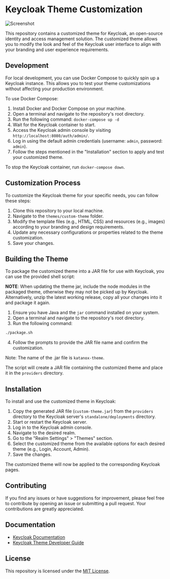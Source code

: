 # Keycloak Theme Customization

![Screenshot](docs/screenshot-1.png)

This repository contains a customized theme for Keycloak, an open-source identity and access management solution. The customized theme allows you to modify the look and feel of the Keycloak user interface to align with your branding and user experience requirements.

## Development

For local development, you can use Docker Compose to quickly spin up a Keycloak instance. This allows you to test your theme customizations without affecting your production environment.

To use Docker Compose:

1. Install Docker and Docker Compose on your machine.
2. Open a terminal and navigate to the repository's root directory.
3. Run the following command: `docker-compose up -d`
4. Wait for the Keycloak container to start.
5. Access the Keycloak admin console by visiting `http://localhost:8080/auth/admin/`.
6. Log in using the default admin credentials (username: `admin`, password: `admin`).
7. Follow the steps mentioned in the "Installation" section to apply and test your customized theme.

To stop the Keycloak container, run `docker-compose down`.

## Customization Process

To customize the Keycloak theme for your specific needs, you can follow these steps:

1. Clone this repository to your local machine.
2. Navigate to the `themes/custom-theme` folder.
3. Modify the template files (e.g., HTML, CSS) and resources (e.g., images) according to your branding and design requirements.
4. Update any necessary configurations or properties related to the theme customization.
5. Save your changes.

## Building the Theme

To package the customized theme into a JAR file for use with Keycloak, you can use the provided shell script:

**NOTE**: When updating the theme jar, include the node modules in the packaged theme, otherwise they may not be picked up by Keycloak.
Alternatively, unzip the latest working release, copy all your changes into it and package it again.

1. Ensure you have Java and the `jar` command installed on your system.
2. Open a terminal and navigate to the repository's root directory.
3. Run the following command:

```sh
./package.sh
```

4. Follow the prompts to provide the JAR file name and confirm the customization.

Note: The name of the .jar file is `katanox-theme`.

The script will create a JAR file containing the customized theme and place it in the `providers` directory.

## Installation

To install and use the customized theme in Keycloak:

1. Copy the generated JAR file (`custom-theme.jar`) from the `providers` directory to the Keycloak server's `standalone/deployments` directory.
2. Start or restart the Keycloak server.
3. Log in to the Keycloak admin console.
4. Navigate to the desired realm.
5. Go to the "Realm Settings" > "Themes" section.
6. Select the customized theme from the available options for each desired theme (e.g., Login, Account, Admin).
7. Save the changes.

The customized theme will now be applied to the corresponding Keycloak pages.

## Contributing

If you find any issues or have suggestions for improvement, please feel free to contribute by opening an issue or submitting a pull request. Your contributions are greatly appreciated.

## Documentation

- [Keycloak Documentation](https://www.keycloak.org/documentation)
- [Keycloak Theme Developer Guide](https://www.keycloak.org/docs/latest/server_development/#_themes)

## License

This repository is licensed under the [MIT License](LICENSE).
